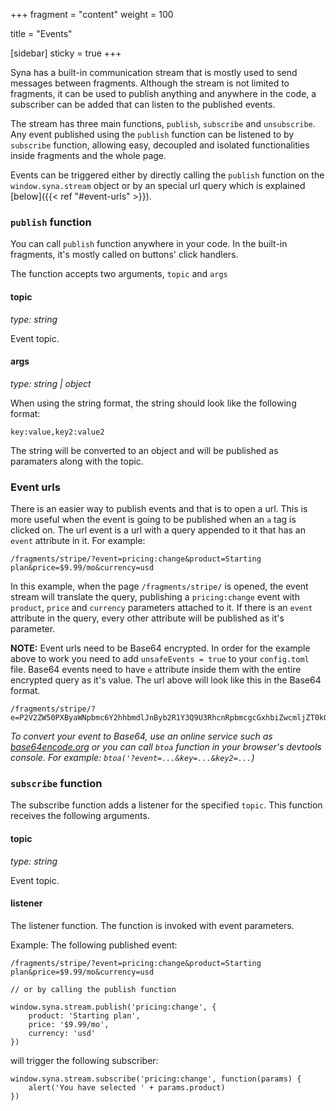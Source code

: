 +++
fragment = "content"
weight = 100

title = "Events"

[sidebar]
  sticky = true
+++

Syna has a built-in communication stream that is mostly used to send messages between fragments. Although the stream is not limited to fragments, it can be used to publish anything and anywhere in the code, a subscriber can be added that can listen to the published events.

The stream has three main functions, `publish`, `subscribe` and `unsubscribe`. Any event published using the `publish` function can be listened to by `subscribe` function, allowing easy, decoupled and isolated functionalities inside fragments and the whole page.

Events can be triggered either by directly calling the `publish` function on the `window.syna.stream` object or by an special url query which is explained [below]({{< ref "#event-urls" >}}).

### `publish` function

You can call `publish` function anywhere in your code. In the built-in fragments, it's mostly called on buttons' click handlers.

The function accepts two arguments, `topic` and `args`

#### topic
*type: string*  

Event topic.

#### args
*type: string | object*

When using the string format, the string should look like the following format:

```
key:value,key2:value2
```

The string will be converted to an object and will be published as paramaters along with the topic.

### Event urls

There is an easier way to publish events and that is to open a url. This is more useful when the event is going to be published when an `a` tag is clicked on. The url event is a url with a query appended to it that has an `event` attribute in it. For example:

```
/fragments/stripe/?event=pricing:change&product=Starting plan&price=$9.99/mo&currency=usd
```

In this example, when the page `/fragments/stripe/` is opened, the event stream will translate the query, publishing a `pricing:change` event with `product`, `price` and `currency` parameters attached to it. If there is an `event` attribute in the query, every other attribute will be published as it's parameter.

**NOTE:** Event urls need to be Base64 encrypted. In order for the example above to work you need to add `unsafeEvents = true` to your `config.toml` file. Base64 events need to have `e` attribute inside them with the entire encrypted query as it's value. The url above will look like this in the Base64 format.

```
/fragments/stripe/?e=P2V2ZW50PXByaWNpbmc6Y2hhbmdlJnByb2R1Y3Q9U3RhcnRpbmcgcGxhbiZwcmljZT0kOS45OS9tbyZjdXJyZW5jeT11c2Q=
```

*To convert your event to Base64, use an online service such as [base64encode.org](https://base64encode.org) or you can call `btoa` function in your browser's devtools console. For example: `btoa('?event=...&key=...&key2=...`)*

### `subscribe` function

The subscribe function adds a listener for the specified `topic`. This function receives the following arguments.

#### topic
*type: string*

Event topic.

#### listener

The listener function. The function is invoked with event parameters.

Example: The following published event:

```
/fragments/stripe/?event=pricing:change&product=Starting plan&price=$9.99/mo&currency=usd

// or by calling the publish function

window.syna.stream.publish('pricing:change', {
    product: 'Starting plan',
    price: '$9.99/mo',
    currency: 'usd'
})
```

will trigger the following subscriber:

```
window.syna.stream.subscribe('pricing:change', function(params) {
    alert('You have selected ' + params.product)
})
```
